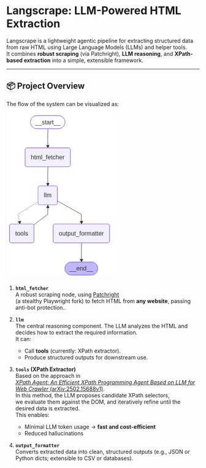 # Langscrape: LLM-Powered HTML Extraction

Langscrape is a lightweight agentic pipeline for extracting structured data from raw HTML using Large Language Models (LLMs) and helper tools.  
It combines **robust scraping** (via Patchright), **LLM reasoning**, and **XPath-based extraction** into a simple, extensible framework.

---

## 📦 Project Overview

The flow of the system can be visualized as:

![Pipeline Graph](assets/graph.png)

1. **`html_fetcher`**  
   A robust scraping node, using [Patchright](https://github.com/Kaliiiiiiiiii-Vinyzu/patchright-python)  
   (a stealthy Playwright fork) to fetch HTML from **any website**, passing anti-bot protection..

2. **`llm`**  
   The central reasoning component. The LLM analyzes the HTML and decides how to extract the required information.  
   It can:
   - Call **tools** (currently: XPath extractor).
   - Produce structured outputs for downstream use.

3. **`tools` (XPath Extractor)**  
   Based on the approach in  
   [*XPath Agent: An Efficient XPath Programming Agent Based on LLM for Web Crawler* (arXiv:2502.15688v1)](https://arxiv.org/html/2502.15688v1).  
   In this method, the LLM proposes candidate XPath selectors,  
   we evaluate them against the DOM, and iteratively refine until the desired data is extracted.  
   This enables:
   - Minimal LLM token usage → **fast and cost-efficient**
   - Reduced hallucinations

4. **`output_formatter`**  
   Converts extracted data into clean, structured outputs (e.g., JSON or Python dicts; extensible to CSV or databases).
